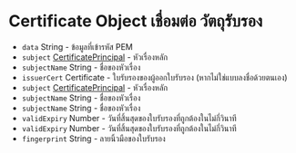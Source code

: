 # Certificate Object เชื่อมต่อ วัตถุรับรอง

* `data` String - ข้อมูลที่เข้ารหัส PEM
* `subject` [CertificatePrincipal](certificate-principal.md) - หัวเรื่องหลัก
* `subjectName` String - ชื่อของหัวเรื่อง
* `issuerCert` Certificate - ใบรับรองของผู้ออกใบรับรอง (หากไม่ใช่แบบลงชื่อด้วยตนเอง)
* `subject` [CertificatePrincipal](certificate-principal.md) - หัวเรื่องหลัก
* `subjectName` String - ชื่อของหัวเรื่อง
* `subjectName` String - ชื่อของหัวเรื่อง
* `validExpiry` Number - วันที่สิ้นสุดของใบรับรองที่ถูกต้องในไม่กี่วินาที
* `validExpiry` Number - วันที่สิ้นสุดของใบรับรองที่ถูกต้องในไม่กี่วินาที
* `fingerprint` String - ลายนิ้วมือของใบรับรอง